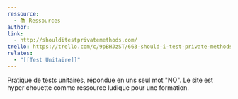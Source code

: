 ```yaml
---
ressource:
  - 📚 Ressources
author: 
link:
  - http://shoulditestprivatemethods.com/
trello: https://trello.com/c/9pBHJzST/663-should-i-test-private-methods
relates:
  - "[[Test Unitaire]]"
---
```

Pratique de tests unitaires, répondue en uns seul mot "NO".
Le site est hyper chouette comme ressource ludique pour une formation.